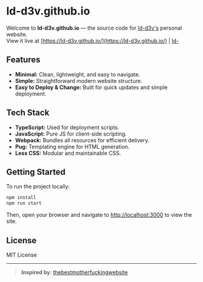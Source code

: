 # ld-d3v.github.io

Welcome to **ld-d3v.github.io** — the source code for [ld-d3v's](https://github.com/ld-d3v) personal website.  
View it live at [https://ld-d3v.github.io/](https://ld-d3v.github.io/) | [ld-](http://ldao.ix.tc/)


## Features

- **Minimal:** Clean, lightweight, and easy to navigate.
- **Simple:** Straightforward modern website structure.
- **Easy to Deploy & Change:** Built for quick updates and simple deployment.

## Tech Stack

- **TypeScript:** Used for deployment scripts.
- **JavaScript:** Pure JS for client-side scripting.
- **Webpack:** Bundles all resources for efficient delivery.
- **Pug:** Templating engine for HTML generation.
- **Less CSS:** Modular and maintainable CSS.

## Getting Started

To run the project locally:

```bash
npm install
npm run start
```

Then, open your browser and navigate to [http://localhost:3000](http://localhost:3000) to view the site.

## License

MIT License

---

> **Inspired by**: [thebestmotherfuckingwebsite](https://github.com/denysvitali/thebestmotherfuckingwebsite/)
